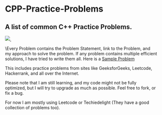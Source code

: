 # CPP-Practice-Problems

## A list of common C++ Practice Problems. 

<a href="https://bit.ly/HasanSheikh">
<img src="https://img.shields.io/badge/linkedin-%230077B5.svg?&style=for-the-badge&logo=linkedin&logoColor=white" />
  </a>&nbsp;&nbsp;

\Every Problem contains the Problem Statement, link to the Problem, and my approach to solve the problem. If any problem contains multiple efficient solutions, I have tried to write them all. Here is a [Sample Problem](https://github.com/hasansheikh3/CPP-Practice-Problems/blob/main/Practice%20Problems/max_product.cc)

This includes practice problems from sites like GeeksforGeeks, Leetcode, Hackerrank, and all over the Internet.

Please note that I am still learning, and my code might not be fully optimized, but I will try to upgrade as much as possible. Feel free to fork, or fix a bug.

For now I am mostly using Leetcode or Techiedelight (They have a good collection of problems too).


